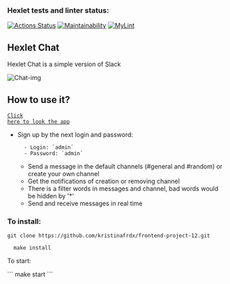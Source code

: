 ### Hexlet tests and linter status:
[![Actions Status](https://github.com/kristinafrdx/frontend-project-12/actions/workflows/hexlet-check.yml/badge.svg)](https://github.com/kristinafrdx/frontend-project-12/actions)
[![Maintainability](https://api.codeclimate.com/v1/badges/85824d55dc94c07d3263/maintainability)](https://codeclimate.com/github/kristinafrdx/frontend-project-12/maintainability)
[![MyLint](https://github.com/kristinafrdx/frontend-project-12/actions/workflows/my-linter-check.yml/badge.svg)](https://github.com/kristinafrdx/frontend-project-12/actions/workflows/my-linter-check.yml)

## Hexlet Chat

Hexlet Chat is a simple version of Slack

![Chat-img](frontend/src/assets/readme/readmepic.png)

## How to use it?

<code>[Click here to look the app](https://frontend-project-12-069w.onrender.com)</code> 
- Sign up by the next login and password:

        - Login: `admin`
        - Password: `admin`


  - Send a message in the default channels (#general and #random) or create your own channel
  - Get the notifications of creation or removing channel
  - There is a filter words in messages and channel, bad words would be hidden by '*'
  - Send and receive messages in real time

### To install:
   ```
   git clone https://github.com/kristinafrdx/frontend-project-12.git
   ```

  ```
    make install
  ```

  <p>To start:</p>
   ```
     make start
   ```